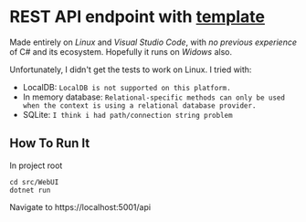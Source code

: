 # REST API endpoint with [template](https://github.com/jasontaylordev/CleanArchitecture)

Made entirely on *Linux* and *Visual Studio Code*, with
*no previous experience* of C# and its ecosystem. Hopefully it runs on
*Widows* also.

Unfortunately, I didn't get the tests to work on Linux. I tried with:
- LocalDB: `LocalDB is not supported on this platform.`
- In memory database: `Relational-specific methods can only be used when the context is using a relational database provider.`
- SQLite: `I think i had path/connection string problem`

## How To Run It

In project root

```
cd src/WebUI
dotnet run
```

Navigate to https://localhost:5001/api
